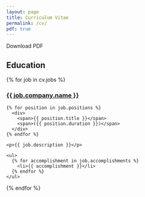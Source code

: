 ```yaml
---
layout: page
title: Curriculum Vitae
permalink: /cv/
pdf: true
---
```


<a class="button button-sidebar" title="Download my CV" data-toggle="download-pdf">
  <i class="fas fa-download"></i>
  Download PDF
</a>

## Education



{% for job in cv.jobs %}
  <div>
    <h3>
      <a href={{ job.company.website }} target="_blank">{{ job.company.name }}</a>
    </h3>

    {% for position in job.positions %}
      <div>
        <span>{{ position.title }}</span>
        <span>({{ position.duration }})</span>
      </div>
    {% endfor %}

    <p>{{ job.description }}</p>

    <ul>
      {% for accomplishment in job.accomplishments %}
        <li>{{ accomplishment }}</li>
      {% endfor %}
    </ul>
  </div>
{% endfor %}

<div hidden id="cvJson">
  {{ site.data.cv | jsonify }}
</div>
